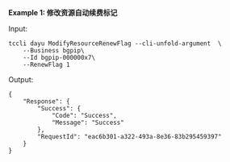 **Example 1: 修改资源自动续费标记**



Input: 

```
tccli dayu ModifyResourceRenewFlag --cli-unfold-argument  \
    --Business bgpip\
    --Id bgpip-000000x7\
    --RenewFlag 1
```

Output: 
```
{
    "Response": {
        "Success": {
            "Code": "Success",
            "Message": "Success"
        },
        "RequestId": "eac6b301-a322-493a-8e36-83b295459397"
    }
}
```

